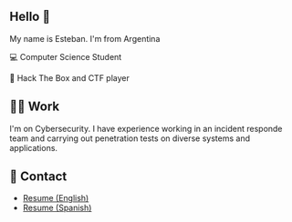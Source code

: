 ## Hello 👋

My name is Esteban. I'm from Argentina

<p>💻 Computer Science Student</p>
<p>👾 Hack The Box and CTF player</p>

## 👨‍💻 Work

<p>I'm on Cybersecurity. I have experience working in an incident responde team and carrying out penetration tests on diverse systems and applications.</p>







## 💬 Contact
* [Resume (English)](https://estebanramos.github.io/my-resume/)
* [Resume (Spanish)](https://estebanramos.github.io/mi-curriculum/)


<!--
**estebanramos/estebanramos** is a ✨ _special_ ✨ repository because its `README.md` (this file) appears on your GitHub profile.

Here are some ideas to get you started:

- 🔭 I’m currently working on ...
- 🌱 I’m currently learning ...
- 👯 I’m looking to collaborate on ...
- 🤔 I’m looking for help with ...
- 💬 Ask me about ...
- 📫 How to reach me: ...
- 😄 Pronouns: ...
- ⚡ Fun fact: ...
-->
